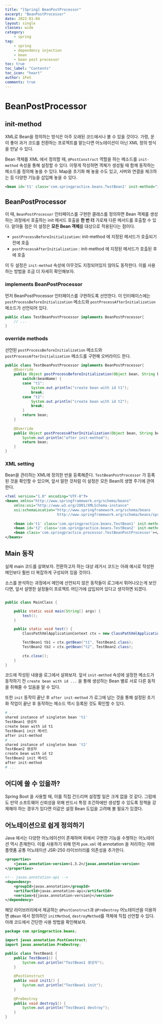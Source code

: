 ```yaml
---
title: "[Spring] BeanPostProcessor"
excerpt: "BeanPostProcessor"
date: 2022-01-04
layout: single
classes: wide
category:
    - spring
tag:
    - spring
    - dependency injection
    - bean
    - bean post processor
toc: true
toc_label: "Contents"
toc_icon: "heart"
author: 1FeS
comments: true
---
```


# BeanPostProcessor

## init-method

XML로 Bean을 정의하는 방식은 아주 오래된 코드에서나 볼 수 있을 것이다. 가령, 운이 좋아 과거 코드를 전환하는 프로젝트를 맡는다면 어노테이션이 아닌 XML 정의 방식을 만날 수 있다.

Bean 객체를 XML 에서 정의할 때, `@PostConstruct` 역할을 하는 메소드를 `init-method` 속성을 통해 설정할 수 있다. 이렇게 작성하면 객체가 생성될 때 함께 동작하는 메소드를 정의해 놓을 수 있다. Map을 초기화 해 놓을 수도 있고, 서버와 연결을 체크하는 등 다양한 기능을 삽입해 놓을 수 있다.

```xml
<bean id='t1' class='com.springpractice.beans.TestBean1' init-method="init" lazy-init="true"></bean>
```

## BeanPostProcessor

이 때, `BeanPostProcessor` 인터페이스를 구현한 클래스를 정의하면 Bean 객체를 생성하는 과정에서 호출하는 init 메서드 호출을 **한 번 더** 가로채 다른 메서드를 호출할 수 있다. 알아둘 점은 이 설정은 **모든 Bean 객체**를 대상으로 적용된다는 점이다.

- `postProcessBeforeInitialization`: init-method 에 지정된 메서드가 호출되기 전에 호출
- `postProcessAfterInitialization` : init-method 에 지정된 메서드가 호출된 후에 호출

이 두 설정은 `init-method` 속성에 아무것도 지정되어있지 않아도 동작한다. 이를 사용하는 방법을 조금 더 자세히 확인해보자.

### implements BeanPostProcessor

먼저 BeanPostProcessor 인터페이스를 구현하도록 선언한다. 이 인터페이스에는 `postProcessBeforeInitialization` 메소드와 `postProcessAfterInitialization` 메소드가 선언되어 있다.

```java
public class TestBeanPostProcessor implements BeanPostProcessor{
	// ...
}
```

### override methods

선언된 `postProcessBeforeInitialization` 메소드와 `postProcessAfterInitialization` 메소드를 구현해 오버라이드 한다.

```java
public class TestBeanPostProcessor implements BeanPostProcessor{
	@Override
	public Object postProcessBeforeInitialization(Object bean, String beanName) throws BeansException {
		switch(beanName) {
		case "t1":
			System.out.println("create bean with id t1");
			break;
		case "t2":
			System.out.println("create bean with id t2");
			break;
		}
		return bean;
	}
	
	@Override
	public Object postProcessAfterInitialization(Object bean, String beanName) throws BeansException {
		System.out.println("after init-method");
		return bean;
	}
}
```

### XML setting

Bean을 관리하는 XML에 정의한 반을 등록해준다. `TestBeanPostProcessor` 가 등록된 것을 확인할 수 있으며, 앞서 말한 것처럼 이 설정은 모든 Bean의 생명 주기에 관여한다.

```xml
<?xml version="1.0" encoding="UTF-8"?>
<beans xmlns="http://www.springframework.org/schema/beans"
	xmlns:xsi="http://www.w3.org/2001/XMLSchema-instance"
	xsi:schemaLocation="http://www.springframework.org/schema/beans
						http://www.springframework.org/schema/beans/spring-beans.xsd">
	
	<bean id='t1' class='com.springpractice.beans.TestBean1' init-method="init" lazy-init="true"></bean>
	<bean id='t2' class='com.springpractice.beans.TestBean2' init-method="init" lazy-init="true"></bean>	
	<bean class='com.springpractice.processor.TestBeanPostProcessor'></bean>
</beans>
```

## Main 동작

실제 main 코드를 살펴보자. 전환하고자 하는 대상 레거시 코드는 아래 예시로 작성한 메인보다 훨씬 더 복잡하게 구성되어 있을 것이다. 

소스를 분석하는 과정에서 메인에 선언되지 않은 동작들이 로그에서 튀어나오는게 보인다면, 앞서 설명한 설정들이 프로젝트 어딘가에 삽입되어 있다고 생각하면 되겠다.

```java

public class MainClass {

	public static void main(String[] args) {
		test();
	}

	public static void test() {
		ClassPathXmlApplicationContext ctx = new ClassPathXmlApplicationContext("com/springpractice/config/beans.xml");

		TestBean1 tb1 = ctx.getBean("t1", TestBean1.class);
		TestBean2 tb2 = ctx.getBean("t2", TestBean2.class);
		
		ctx.close();
	}
}
```

코드에 작성된 내용을 로그에서 살펴보자. 앞서 `init-method` 속성에 설정한 메소드가 동작하기 전 `create bean with id ...` 을 통해 생성하는 Bean 별로 서로 다른 동작을 취해줄 수 있음을 알 수 있다. 

또한 `init` 동작이 끝난 후 `after init-method` 가 로그에 남는 것을 통해 설정된 초기화 작업이 끝난 후 동작하는 메소드 역시 등록된 것도 확인할 수 있다.

```sh
# ...
shared instance of singleton bean 't1'
TestBean1 생성자
create bean with id t1
TestBean1 init 메서드
after init-method
# ...
shared instance of singleton bean 't2'
TestBean2 생성자
create bean with id t2
TestBean2 init 메서드
after init-method
# ...
```

## 어디에 쓸 수 있을까?

Spring Boot 을 사용할 때, 이를 직접 건드리며 설정할 일은 크게 없을 것 같다. 그럼에도 만약 소프트웨어 신뢰성을 위해 반드시 특정 조건하에만 생성할 수 있도록 정책을 강제해야 하는 경우가 있다면 이같은 설정 Bean 도입을 고려해 볼 필요가 있겠다.

## 어노테이션으로 쉽게 정의하기

Java 에서는 다양한 어노테이션이 존재하며 위에서 구현한 기능을 수행하는 어노테이션 역시 존재한다. 이를 사용하기 위해 먼저 `pom.xml` 에 annotation 을 처리하는 자바 플랫폼 공통 어노테이션 JSR-250 라이브러리를 의존성을 추가한다.

```xml
<properties>
	<javax.annotation-version>1.3.2</javax.annotation-version>
</properties>

<!-- javax.annotation-api -->
<dependency>
    <groupId>javax.annotation</groupId>
    <artifactId>javax.annotation-api</artifactId>
    <version>${javax.annotation-version}</version>
</dependency>
```

해당 라이브러리에서 제공하는 `@PostConstruct`과 `@PreDestroy` 어노테이션을 이용하면 `@Bean` 에서 정의하던 `initMethod`, `destroyMethod`를 객체에 직접 선언할 수 있다. 아래 코드에서 간단한 사용 방법을 확인해보자.

```java
package com.springpractice.beans;

import javax.annotation.PostConstruct;
import javax.annotation.PreDestroy;

public class TestBean1 {
	public TestBean1() {
		System.out.println("TestBean1 생성자");
	}
	
	@PostConstruct
	public void init1() {
		System.out.println("TestBean1 init");
	}
	
	@PreDestroy
	public void destroy1() {
		System.out.println("TestBean1 destroy");
	}
}
```
